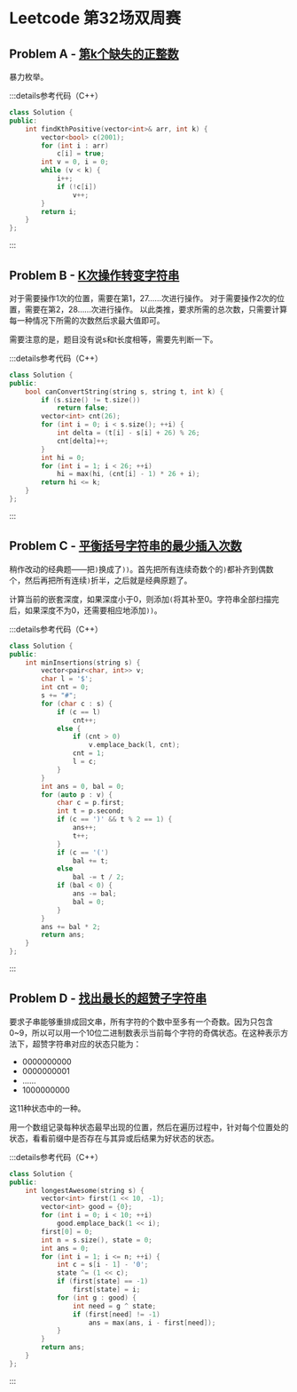 # Leetcode 第32场双周赛

## Problem A - [第k个缺失的正整数](https://leetcode.cn/problems/kth-missing-positive-number/)

暴力枚举。

:::details参考代码（C++）

```cpp
class Solution {
public:
    int findKthPositive(vector<int>& arr, int k) {
        vector<bool> c(2001);
        for (int i : arr)
            c[i] = true;
        int v = 0, i = 0;
        while (v < k) {
            i++;
            if (!c[i])
                v++;
        }
        return i;
    }
};
```

:::

## Problem B - [K次操作转变字符串](https://leetcode.cn/problems/can-convert-string-in-k-moves/)

对于需要操作1次的位置，需要在第1，27……次进行操作。
对于需要操作2次的位置，需要在第2，28……次进行操作。
以此类推，要求所需的总次数，只需要计算每一种情况下所需的次数然后求最大值即可。

需要注意的是，题目没有说s和t长度相等，需要先判断一下。

:::details参考代码（C++）

```cpp
class Solution {
public:
    bool canConvertString(string s, string t, int k) {
        if (s.size() != t.size())
            return false;
        vector<int> cnt(26);
        for (int i = 0; i < s.size(); ++i) {
            int delta = (t[i] - s[i] + 26) % 26;
            cnt[delta]++;
        }
        int hi = 0;
        for (int i = 1; i < 26; ++i)
            hi = max(hi, (cnt[i] - 1) * 26 + i);
        return hi <= k;
    }
};
```

:::

## Problem C - [平衡括号字符串的最少插入次数](https://leetcode.cn/problems/minimum-insertions-to-balance-a-parentheses-string/)

稍作改动的经典题——把`)`换成了`))`。首先把所有连续奇数个的`)`都补齐到偶数个，然后再把所有连续`)`折半，之后就是经典原题了。

计算当前的嵌套深度，如果深度小于0，则添加`(`将其补至0。字符串全部扫描完后，如果深度不为0，还需要相应地添加`))`。

:::details参考代码（C++）

```cpp
class Solution {
public:
    int minInsertions(string s) {
        vector<pair<char, int>> v;
        char l = '$';
        int cnt = 0;
        s += "#";
        for (char c : s) {
            if (c == l)
                cnt++;
            else {
                if (cnt > 0)
                    v.emplace_back(l, cnt);
                cnt = 1;
                l = c;
            }
        }
        int ans = 0, bal = 0;
        for (auto p : v) {
            char c = p.first;
            int t = p.second;
            if (c == ')' && t % 2 == 1) {
                ans++;
                t++;
            }
            if (c == '(')
                bal += t;
            else
                bal -= t / 2;
            if (bal < 0) {
                ans -= bal;
                bal = 0;
            }
        }
        ans += bal * 2;
        return ans;
    }
};
```

:::

## Problem D - [找出最长的超赞子字符串](https://leetcode.cn/problems/find-longest-awesome-substring/)

要求子串能够重排成回文串，所有字符的个数中至多有一个奇数。因为只包含0~9，所以可以用一个10位二进制数表示当前每个字符的奇偶状态。在这种表示方法下，超赞字符串对应的状态只能为：

- 0000000000
- 0000000001
- ……
- 1000000000

这11种状态中的一种。

用一个数组记录每种状态最早出现的位置，然后在遍历过程中，针对每个位置处的状态，看看前缀中是否存在与其异或后结果为好状态的状态。

:::details参考代码（C++）

```cpp
class Solution {
public:
    int longestAwesome(string s) {
        vector<int> first(1 << 10, -1);
        vector<int> good = {0};
        for (int i = 0; i < 10; ++i)
            good.emplace_back(1 << i);
        first[0] = 0;
        int n = s.size(), state = 0;
        int ans = 0;
        for (int i = 1; i <= n; ++i) {
            int c = s[i - 1] - '0';
            state ^= (1 << c);
            if (first[state] == -1)
                first[state] = i;
            for (int g : good) {
                int need = g ^ state;
                if (first[need] != -1)
                    ans = max(ans, i - first[need]);
            }
        }
        return ans;
    }
};
```

:::
